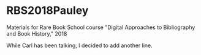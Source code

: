 # RBS2018Pauley
Materials for Rare Book School course "Digital Approaches to Bibliography and Book History," 2018

While Carl has been talking, I decided to add another line.